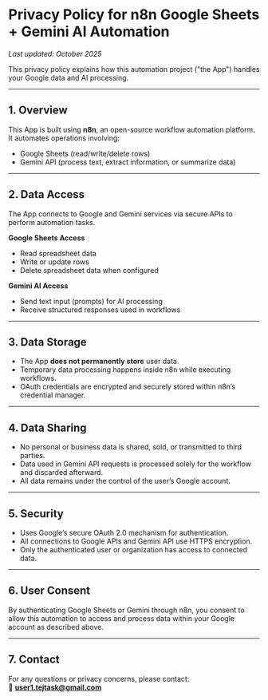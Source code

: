 # Privacy Policy for n8n Google Sheets + Gemini AI Automation

_Last updated: October 2025_

This privacy policy explains how this automation project ("the App") handles your Google data and AI processing.

---

## 1. Overview
This App is built using **n8n**, an open-source workflow automation platform.  
It automates operations involving:
- Google Sheets (read/write/delete rows)
- Gemini API (process text, extract information, or summarize data)

---

## 2. Data Access
The App connects to Google and Gemini services via secure APIs to perform automation tasks.

**Google Sheets Access**
- Read spreadsheet data
- Write or update rows
- Delete spreadsheet data when configured

**Gemini AI Access**
- Send text input (prompts) for AI processing
- Receive structured responses used in workflows

---

## 3. Data Storage
- The App **does not permanently store** user data.
- Temporary data processing happens inside n8n while executing workflows.
- OAuth credentials are encrypted and securely stored within n8n’s credential manager.

---

## 4. Data Sharing
- No personal or business data is shared, sold, or transmitted to third parties.
- Data used in Gemini API requests is processed solely for the workflow and discarded afterward.
- All data remains under the control of the user’s Google account.

---

## 5. Security
- Uses Google’s secure OAuth 2.0 mechanism for authentication.
- All connections to Google APIs and Gemini API use HTTPS encryption.
- Only the authenticated user or organization has access to connected data.

---

## 6. User Consent
By authenticating Google Sheets or Gemini through n8n, you consent to allow this automation to access and process data within your Google account as described above.

---

## 7. Contact
For any questions or privacy concerns, please contact:  
📧 **user1.tejtask@gmail.com**
